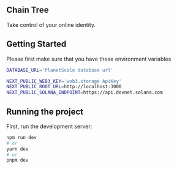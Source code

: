 ## Chain Tree

Take control of your online identity.

## Getting Started

Please first make sure that you have these environment variables

```bash
DATABASE_URL='PlanetScale database url'

NEXT_PUBLIC_WEB3_KEY='web3.storage ApiKey'
NEXT_PUBLIC_ROOT_URL=http://localhost:3000
NEXT_PUBLIC_SOLANA_ENDPOINT=https://api.devnet.solana.com
```

## Running the project

First, run the development server:

```bash
npm run dev
# or
yarn dev
# or
pnpm dev
```
